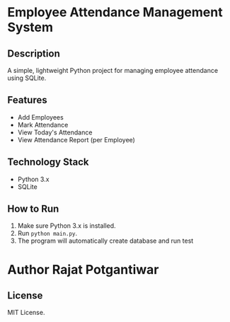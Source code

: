# Employee Attendance Management System

## Description

A simple, lightweight Python project for managing employee attendance using SQLite.

## Features

- Add Employees
- Mark Attendance
- View Today's Attendance
- View Attendance Report (per Employee)

## Technology Stack

- Python 3.x
- SQLite

## How to Run

1. Make sure Python 3.x is installed.
2. Run `python main.py`.
3. The program will automatically create database and run test

# Author Rajat Potgantiwar

## License

MIT License.
